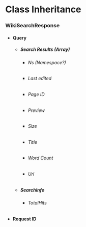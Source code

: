 # Class Inheritance

### WikiSearchResponse
* #### Query
    * ##### Search Results (Array)
        * ###### Ns (Namespace?)
        * ###### Last edited
        * ###### Page ID
        * ###### Preview
        * ###### Size
        * ###### Title
        * ###### Word Count
        * ###### Url
    * ##### SearchInfo
        * ###### TotalHits
* #### Request ID